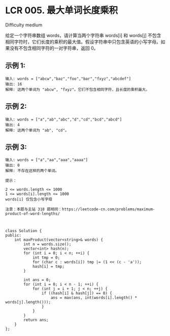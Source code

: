 # LCR 005. 最大单词长度乘积
Difficulty medium

给定一个字符串数组 words，请计算当两个字符串 words[i] 和 words[j] 不包含相同字符时，它们长度的乘积的最大值。假设字符串中只包含英语的小写字母。如果没有不包含相同字符的一对字符串，返回 0。


## 示例 1:
```
输入: words = ["abcw","baz","foo","bar","fxyz","abcdef"]
输出: 16 
解释: 这两个单词为 "abcw", "fxyz"。它们不包含相同字符，且长度的乘积最大。
```


## 示例 2:
```
输入: words = ["a","ab","abc","d","cd","bcd","abcd"]
输出: 4 
解释: 这两个单词为 "ab", "cd"。
```


## 示例 3:
```
输入: words = ["a","aa","aaa","aaaa"]
输出: 0 
解释: 不存在这样的两个单词。
```


```
提示：

2 <= words.length <= 1000
1 <= words[i].length <= 1000
words[i] 仅包含小写字母
```


```
注意：本题与主站 318 题相同：https://leetcode-cn.com/problems/maximum-product-of-word-lengths/
```


#
```
class Solution {
public:
    int maxProduct(vector<string>& words) {
        int n = words.size();
        vector<int> hash(n);
        for (int i = 0; i < n; ++i) {
            int tmp = 0;
            for (char c : words[i]) tmp |= (1 << (c - 'a'));
            hash[i] = tmp;
        }

        int ans = 0;
        for (int i = 0; i < n - 1; ++i) {
            for (int j = i + 1; j < n; ++j) {
                if ((hash[i] & hash[j]) == 0) {
                    ans = max(ans, int(words[i].length() * words[j].length()));
                }
            }
        }
        return ans;
    }
};
```